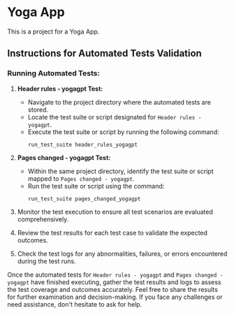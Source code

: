 # Yoga App

This is a project for a Yoga App.

## Instructions for Automated Tests Validation

### Running Automated Tests:

1. **Header rules - yogagpt Test:**
   - Navigate to the project directory where the automated tests are stored.
   - Locate the test suite or script designated for `Header rules - yogagpt`.
   - Execute the test suite or script by running the following command:
     ```
     run_test_suite header_rules_yogagpt
     ```

2. **Pages changed - yogagpt Test:**
   - Within the same project directory, identify the test suite or script mapped to `Pages changed - yogagpt`.
   - Run the test suite or script using the command:
     ```
     run_test_suite pages_changed_yogagpt
     ```

3. Monitor the test execution to ensure all test scenarios are evaluated comprehensively.
4. Review the test results for each test case to validate the expected outcomes.
5. Check the test logs for any abnormalities, failures, or errors encountered during the test runs.

Once the automated tests for `Header rules - yogagpt` and `Pages changed - yogagpt` have finished executing, gather the test results and logs to assess the test coverage and outcomes accurately. Feel free to share the results for further examination and decision-making. If you face any challenges or need assistance, don't hesitate to ask for help.